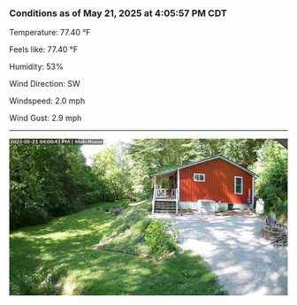 ### Conditions as of May 21, 2025 at 4:05:57 PM CDT 

Temperature: 77.40 &deg;F

Feels like: 77.40 &deg;F

Humidity: 53%

Wind Direction: SW

Windspeed: 2.0 mph

Wind Gust: 2.9 mph

---

<img src="./images/latest.jpeg"/>

